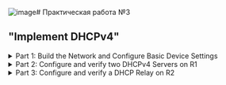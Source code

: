 ![image](https://github.com/user-attachments/assets/c6ac2e26-d836-49c0-b220-bdf4388acd9e)# Практическая работа №3
## "Implement DHCPv4"
<details>
  <summary> Part 1: Build the Network and Configure Basic Device Settings </summary>
  
### In Part 1, you will set up the network topology and configure basic settings on the PC hosts and switches.
  <details>
    <summary> Step 1: Establish an addressing scheme </summary>
    
##### Subnet the network 192.168.1.0/24 to meet the following requirements:
- [x] One subnet, “Subnet A”, supporting 58 hosts (the client VLAN at R1).
###### Record the first IP address in the Addressing Table for R1 G0/0/1.100.
| Device | Interface | IP Address | Subnet Mask | Default Gateway |
| :-:| :----------| :-------------| :---------------| :--:|
| R1 | G0/0/1.100 | 192.168.100.1 | 255.255.255.192 | N/A |
- [x] One subnet, “Subnet B”, supporting 28 hosts (the management VLAN at R1). 
###### Record the first IP address in the Addressing Table for R1 G0/0/1.200. Record the second IP address in the Address Table for S1 VLAN 200 and enter the associated default gateway.
| Device | Interface | IP Address | Subnet Mask | Default Gateway |
| :-:| :----------| :-------------| :---------------| :----------:|
| R1 | G0/0/1.200 | 192.168.200.1 | 255.255.255.224 | N/A |
| S1 | MGMT_200   | 192.168.200.2 | 255.255.255.224 | 192.168.200.1 |
- [x] One subnet, “Subnet C”, supporting 12 hosts (the client network at R2).
###### Record the first IP address in the Addressing Table for R2 G0/0/1.
| Device | Interface | IP Address | Subnet Mask | Default Gateway |
| :-:| :------| :--------------| :---------------| :--:|
| R2 | G0/0/1 | 192.168.100.65 | 255.255.255.240 | N/A |
  </details>
  <details>
    <summary> Step 2: Cable the network as shown in the topology. </summary>

  ##### На данном шаге проводи подключение оборудования согласно приложенной схеме
- [x] Attach the devices as shown in the topology diagram, and cable as necessary.
  </details>      
  <details>
    <summary> Step 3: Configure basic settings for each router. </summary>
    
##### Проводим базовую настройку оборудования
- [x] Assign a device name to the router.
```
hostname R1
```
- [x] Disable DNS lookup to prevent the router from attempting to translate incorrectly entered commands as
though they were host names.
```
no ip domain-lookup
```
- [x] Assign class as the privileged EXEC encrypted password.
```
enable secret class
```
- [x] Assign cisco as the console password and enable login.
```
line console 0
password cisco
login
```
- [x] Assign cisco as the VTY password and enable login.
```
line vty 0 4
password cisco
login
```
- [x] Encrypt the plaintext passwords.
```
service password-encryption 
```
- [x] Create a banner that warns anyone accessing the device that unauthorized access is prohibited.
```
banner motd $ Authorized Users Only! $
```
- [x] Save the running configuration to the startup configuration file.
```
copy running-config startup-config 
```
- [x] Set the clock on the router.
>Непонятно как настроить время в CPT, кроме timezone и настройки с помощью NTP вариантов нет. 
>Первый вариант приложил команды для "ручной" настройки времени на Сisco 
```
clock timezone msk 3
clock set 10:30:00 18 june 2025
```
>Второй вариант это настроить NTP.
```
clock timezone msk 3
ntp server 10.10.10.10
```
###### Note: Use the question mark (?) to help with the correct sequence of parameters needed to execute this command.
  </details>      
  <details>
    <summary> Step 4: Configure Inter-VLAN Routing on R1 </summary>

##### Проводим настройка оборудования согласно 4 шагу  
- [x] Activate interface G0/0/1 on the router.
- [x] Configure sub-interfaces for each VLAN as required by the IP addressing table. All sub-interfaces use 802.1Q encapsulation and are assigned the first usable address from the IP address pool you have calculated. Ensure the sub-interface for the native VLAN does not have an IP address assigned. Include a description for each sub-interface.
- [x] Verify the sub-interfaces are operational.
```
interface GigabitEthernet0/0/1.100
 description Clients_100
 encapsulation dot1Q 100
 ip address 192.168.100.1 255.255.255.192
!
interface GigabitEthernet0/0/1.200
 description MGMT_200
 encapsulation dot1Q 200
 ip address 192.168.200.1 255.255.255.224
!
interface GigabitEthernet0/0/1.999
 description Parking_Lot_999
 encapsulation dot1Q 999
!
interface GigabitEthernet0/0/1.1000
 description Native_1000
 encapsulation dot1Q 1000
```
  </details>      
  <details>
    <summary> Step 5: Configure G0/0/1 on R2, then G0/0/0 and static routing for both routers </summary>

##### Проводим настройка оборуджования согласно 5 шагу
- [x] Configure G0/0/1 on R2 with the first IP address of Subnet C you calculated earlier.
```
interface GigabitEthernet0/0/1
 ip address 192.168.100.65 255.255.255.240
```
- [x] Configure interface G0/0/0 for each router based on the IP Addressing table above.
```
R1(config)#interface GigabitEthernet0/0/0
R1(config-if)#ip address 10.0.0.1 255.255.255.252
```
```
R2(config)#interface GigabitEthernet0/0/0
R2(config-if)#ip address 10.0.0.2 255.255.255.252
```
- [x] Configure a default route on each router pointed to the IP address of G0/0/0 on the other router.
```
R1(config)#ip route 0.0.0.0 0.0.0.0 10.0.0.2
R2(config)#ip route 0.0.0.0 0.0.0.0 10.0.0.1
```
- [x] Verify static routing is working by pinging R2’s G0/0/1 address from R1.
```
R2#ping 192.168.100.1

Type escape sequence to abort.
Sending 5, 100-byte ICMP Echos to 192.168.100.1, timeout is 2 seconds:
!!!!!
Success rate is 100 percent (5/5), round-trip min/avg/max = 0/0/0 ms
```
- [x] Save the running configuration to the startup configuration file.
```
R2#copy running-config startup-config 
Destination filename [startup-config]? 
Building configuration...
[OK]
```
  </details>      
  <details>
    <summary> Step 6: Configure basic settings for each switch. </summary>

##### Проводим настройку оборудования аналогично [Шагу №3](#проводим-базовую-настройку-оборудования)
- [x] Assign a device name to the switch.
- [x] Open configuration window
- [x] Disable DNS lookup to prevent the router from attempting to translate incorrectly entered commands as though they were host names.
- [x] Assign class as the privileged EXEC encrypted password.
- [x] Assign cisco as the console password and enable login.
- [x] Assign cisco as the VTY password and enable login.
- [x] Encrypt the plaintext passwords.
- [x] Create a banner that warns anyone accessing the device that unauthorized access is prohibited.
- [x] Save the running configuration to the startup configuration file.
- [x] Set the clock on the switch to today’s time and date.
###### Note: Use the question mark (?) to help with the correct sequence of parameters needed to execute this command.
- [x] Copy the running configuration to the startup configuration.
  </details>      
  <details>
    <summary> Step 7: Create VLANs on S1. </summary>
   
##### Проводим настройку оборудования согласно 7 шагу
###### Note: S2 is only configured with basic settings.
- [x] Create and name the required VLANs on switch 1 from the table above.
```
S1#show interfaces trunk 
Port        Mode         Encapsulation  Status        Native vlan
Fa0/5       on           802.1q         trunking      1000

Port        Vlans allowed on trunk
Fa0/5       100,200,999-1000
```
```
S1show vlan 

VLAN Name                             Status    Ports
---- -------------------------------- --------- -------------------------------
1    default                          active    
100  Clients_100                      active    Fa0/6
200  MGMT_200                         active    
999  Parking_Lot_999                  active    Fa0/1, Fa0/2, Fa0/3, Fa0/4
                                                Fa0/7, Fa0/8, Fa0/9, Fa0/10
                                                Fa0/11, Fa0/12, Fa0/13, Fa0/14
                                                Fa0/15, Fa0/16, Fa0/17, Fa0/18
                                                Fa0/19, Fa0/20, Fa0/21, Fa0/22
                                                Fa0/23, Fa0/24, Gig0/1, Gig0/2
```
- [x] Configure and activate the management interface on S1 (VLAN 200) using the second IP address from the subnet calculated earlier. Additionally, set the default gateway on S1.
```
interface Vlan200
 ip address 192.168.200.2 255.255.255.224
```
- [x] Configure and activate the management interface on S2 (VLAN 1) using the second IP address from the subnet calculated earlier. Additionally, set the default gateway on S2
```
S1(config)#interface range Fa0/1-4,Fa0/7-24,Gi0/1-2
S1(config-if-range)#switchport access vlan 999
S1(config-if-range)#shutdown
```
- [x] Assign all unused ports on S1 to the Parking_Lot VLAN, configure them for static access mode, and administratively deactivate them. On S2, administratively deactivate all the unused ports.
###### Note: The interface range command is helpful to accomplish this task with as few commands as necessary.
```
S1(config)#interface range Fa0/1-4,Fa0/7-24,Gi0/1-2
S1(config-if-range)#switchport access vlan 999
S1(config-if-range)#shutdown
```
  </details>      
  <details>
    <summary> Step 8: Assign VLANs to the correct switch interfaces. </summary>
    
#### Настройка клиентского влана    
- [x] Assign used ports to the appropriate VLAN (specified in the VLAN table above) and configure them for static access mode.
```
interface FastEthernet0/6
 switchport access vlan 100
 switchport mode access
```
- [x] Verify that the VLANs are assigned to the correct interfaces.
```
S1#sh vlan brief 
VLAN Name                             Status    Ports
---- -------------------------------- --------- -------------------------------
1    default                          active    
100  Clients_100                      active    Fa0/6
200  MGMT_200                         active    
999  Parking_Lot_999                  active    Fa0/1, Fa0/2, Fa0/3, Fa0/4
                                                Fa0/7, Fa0/8, Fa0/9, Fa0/10
                                                Fa0/11, Fa0/12, Fa0/13, Fa0/14
                                                Fa0/15, Fa0/16, Fa0/17, Fa0/18
                                                Fa0/19, Fa0/20, Fa0/21, Fa0/22
                                                Fa0/23, Fa0/24, Gig0/1, Gig0/2
```
#### Question:
- Why is interface F0/5 listed under VLAN 1?
> В конфигурации выше не видно, чтобы 5 порт находился в 1 влане, т.к. я уже настроил влан-транк на данном порту и изменил Native vlan. 5 порт находится в 1 влане до перевода в режим 'mode trunk'
  </details>      
  <details>
    <summary> Step 9: Manually configure S1’s interface F0/5 as an 802.1Q trunk. </summary>

##### Проводим настройку оборудования согласно 9 шагу
- [x] Change the switchport mode on the interface to force trunking.
- [x] As a part of the trunk configuration, set the native VLAN to 1000.
- [x] As another part of trunk configuration, specify that VLANs 100, 200, and 1000 are allowed to cross the trunk.
- [x] Save the running configuration to the startup configuration file.
- [x] Verify trunking status.
```
interface FastEthernet0/5
 switchport trunk native vlan 1000
 switchport trunk allowed vlan 100,200,1000
 switchport mode trunk
```
```
S1#show interfaces trunk 
Port        Mode         Encapsulation  Status        Native vlan
Fa0/5       on           802.1q         trunking      1000

Port        Vlans allowed on trunk
Fa0/5       100,200,1000

Port        Vlans allowed and active in management domain
Fa0/5       100,200,1000

Port        Vlans in spanning tree forwarding state and not pruned
Fa0/5       100,200,1000
```
#### Question:
- At this point, what IP address would the PC’s have if they were connected to the network using DHCP?
> Оба PC получают ip из пула 169.254.0.0 255.255.0.0
  </details>
</details>

<details>
  <summary> Part 2: Configure and verify two DHCPv4 Servers on R1 </summary>
  
### In Part 2, you will configure and verify a DHCPv4 Server on R1. The DHCPv4 server will service two subnets, Subnet A and Subnet C.   
  <details>
    <summary> Step 1: Configure R1 with DHCPv4 pools for the two supported subnets. Only the DHCP Pool for subnet A is given below </summary>

#### Приступаем к настройке DHCP сервера
- [x] Exclude the first five useable addresses from each address pool.
```
R1(config)#ip dhcp excluded-address 192.168.100.1 192.168.100.5
```
- [x] Create the DHCP pool (Use a unique name for each pool).
```
R1(config)#ip dhcp pool Client_DHCP_R1
```
- [x] Specify the network that this DHCP server is supporting.
```
R1(dhcp-config)#network 192.168.100.0 255.255.255.192
```
- [x] Configure the domain name as ccna-lab.com
```
R1(dhcp-config)#domain-name ccna-lab.comip d  
```
- [x] Configure the appropriate default gateway for each DHCP pool.
```
R1(dhcp-config)#default-router 192.168.100.1
```
- [x] Configure the lease time for 2 days 12 hours and 30 minutes.
```
lease 2 12 30
```
- [x] Next, configure the second DHCPv4 Pool using the pool name R2_Client_LAN and the calculated network, default-router and use the same domain name and lease time from the previous DHCP pool.
```
R1(config)# ip dhcp excluded-address 192.168.100.65 192.168.100.69
R1(config)# ip dhcp pool R2_Client_LAN
R1(dhcp-config)# network 192.168.100.64 255.255.255.240
R1(dhcp-config)# default-router 192.168.100.65
R1(dhcp-config)# domain-name ccna-lab.com
R1(dhcp-config)# lease 2 12 30
```
  </details>      
  <details>
    <summary> Step 2: Save your configuration </summary>
  
##### Сохраняем настройки
- [x] Save the running configuration to the startup configuration file.
```
copy running-config startup-config 
```
  </details>      
  <details>
    <summary> Step 3: Verify the DHCPv4 Server configuration </summary>

#### Приступаем к настройке DHCP сервера
- [x] Issue the command show ip dhcp pool to examine the pool details.
```
R1#show ip dhcp pool 

Pool Client_DHCP_R1 :
 Utilization mark (high/low)    : 100 / 0
 Subnet size (first/next)       : 0 / 0 
 Total addresses                : 62
 Leased addresses               : 1
 Excluded addresses             : 2
 Pending event                  : none

 1 subnet is currently in the pool
 Current index        IP address range                    Leased/Excluded/Total
 192.168.100.1        192.168.100.1    - 192.168.100.62    1    / 2     / 62

Pool R2_Client_LAN :
 Utilization mark (high/low)    : 100 / 0
 Subnet size (first/next)       : 0 / 0 
 Total addresses                : 14
 Leased addresses               : 0
 Excluded addresses             : 2
 Pending event                  : none

 1 subnet is currently in the pool
 Current index        IP address range                    Leased/Excluded/Total
 192.168.100.65       192.168.100.65   - 192.168.100.78    0    / 2     / 14
```
- [x] Issue the command show ip dhcp bindings to examine established DHCP address assignments.
```
R1# show ip dhcp binding 
IP address       Client-ID/              Lease expiration        Type
                 Hardware address
192.168.100.6    0001.9703.86A8           --                     Automatic
```
- [x] Issue the command show ip dhcp server statistics to examine DHCP messages.
> Данная команда не работает на маршрутизаторе 4331 в CPT
  </details>      
  <details>
    <summary> Step 4: Attempt to acquire an IP address from DHCP on PC-A </summary>
    
##### Проводим проверки согласно 4 шагу    
- [x] Open a command prompt on PC-A and issue the command ipconfig /renew.
![](https://github.com/Maksim693/OTUS_LAB/blob/main/Practical_LAB/LAB_3/Pictures_LAB_3/Pict_LAB3_PC-A.png)
- [x] Once the renewal process is complete, issue the command ipconfig to view the new IP information.
```
C:\>ipconfig

FastEthernet0 Connection:(default port)

   Connection-specific DNS Suffix..: 
   Link-local IPv6 Address.........: FE80::201:97FF:FE03:86A8
   IPv6 Address....................: ::
   IPv4 Address....................: 192.168.100.6
   Subnet Mask.....................: 255.255.255.192
   Default Gateway.................: ::
                                     0.0.0.0
```
- [x] Test connectivity by pinging R1’s G0/0/1 interface IP address.
```
C:\>ping 192.168.100.1

Pinging 192.168.100.1 with 32 bytes of data:

Reply from 192.168.100.1: bytes=32 time<1ms TTL=255
Reply from 192.168.100.1: bytes=32 time<1ms TTL=255
Reply from 192.168.100.1: bytes=32 time<1ms TTL=255
Reply from 192.168.100.1: bytes=32 time<1ms TTL=255

Ping statistics for 192.168.100.1:
    Packets: Sent = 4, Received = 4, Lost = 0 (0% loss),
Approximate round trip times in milli-seconds:
    Minimum = 0ms, Maximum = 0ms, Average = 0ms
```
  </details>
</details>

<details>
  <summary> Part 3: Configure and verify a DHCP Relay on R2 </summary>
  
### In Part 3, you will configure R2 to relay DHCP requests from the local area network on interface G0/0/1 to the DHCP server (R1).      
  <details>
    <summary> Step 1: Configure R2 as a DHCP relay agent for the LAN on G0/0/1 </summary>
    
#### Переходим к настройки DHCP Relay    
- [x] Configure the ip helper-address command on G0/0/1 specifying R1’s G0/0/0 IP address.
```
R2(config)# interface g0/0/1
R2(config-if)# ip helper-address 10.0.0.1
```
- [x] Save your configuration.
  </details>      
  <details>
    <summary> Step 2: Attempt to acquire an IP address from DHCP on PC-B </summary>

#### Подзаголовок    
- [x] Open a command prompt on PC-B and issue the command ipconfig /renew.
![](https://github.com/Maksim693/OTUS_LAB/blob/main/Practical_LAB/LAB_3/Pictures_LAB_3/Pict_LAB3_PC-B.png)
- [x] Once the renewal process is complete, issue the command ipconfig to view the new IP information.
```
C:\>ipconfig

FastEthernet0 Connection:(default port)

   Connection-specific DNS Suffix..: ccna-lab.com
   Link-local IPv6 Address.........: FE80::290:21FF:FE4E:9A4C
   IPv6 Address....................: ::
   IPv4 Address....................: 192.168.100.70
   Subnet Mask.....................: 255.255.255.240
   Default Gateway.................: ::
                                     192.168.100.65
```
- [x] Test connectivity by pinging R1’s G0/0/1 interface IP address.
```
C:\>ping 192.168.100.1

Pinging 192.168.100.1 with 32 bytes of data:

Reply from 192.168.100.1: bytes=32 time<1ms TTL=254
Reply from 192.168.100.1: bytes=32 time<1ms TTL=254
Reply from 192.168.100.1: bytes=32 time<1ms TTL=254
Reply from 192.168.100.1: bytes=32 time=4ms TTL=254

Ping statistics for 192.168.100.1:
    Packets: Sent = 4, Received = 4, Lost = 0 (0% loss),
Approximate round trip times in milli-seconds:
    Minimum = 0ms, Maximum = 4ms, Average = 1ms
```
- [x] Issue the show ip dhcp binding on R1 to verify DHCP bindings.
```
R1#sh ip dhcp binding 
IP address       Client-ID/              Lease expiration        Type
                 Hardware address
192.168.100.6    0001.9703.86A8           --                     Automatic
192.168.100.70   0090.214E.9A4C           --                     Automatic
```
- [x] Issue the show ip dhcp server statistics on R1 and R2 to verify DHCP messages.
> Данная команда не работает на маршрутизаторе 4331 в CPT
</details>
